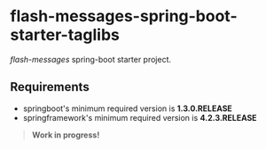 # flash-messages-spring-boot-starter-taglibs

*flash-messages* spring-boot starter project.

## Requirements

- springboot's minimum required version is **1.3.0.RELEASE**
- springframework's minimum required version is **4.2.3.RELEASE**

> **Work in progress!**
